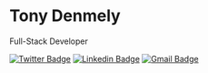 # Tony Denmely

Full-Stack Developer


[![Twitter Badge](https://img.shields.io/badge/-@tonydenmely-BCFE2F?style=flat-square&labelColor=BCFE2F&logo=twitter&logoColor=black&link=https://twitter.com/tonydenmely)](https://twitter.com/tonydenmely) 
[![Linkedin Badge](https://img.shields.io/badge/-Tony%20Denmely-BCFE2F?style=flat-square&logo=Linkedin&logoColor=black&link=https://www.linkedin.com/in/tony-denmely/)](https://www.linkedin.com/in/tony-denmely/) 
[![Gmail Badge](https://img.shields.io/badge/-denmely.dev@gmail.com-BCFE2F?style=flat-square&logo=Gmail&logoColor=black&link=mailto:denmely.dev@gmail.com)](mailto:denmely.dev@gmail.com)
